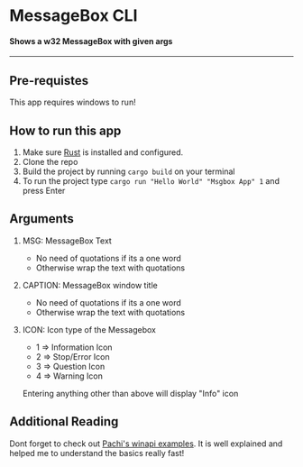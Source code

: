 # MessageBox CLI

#### Shows a w32 MessageBox with given args

-------

## Pre-requistes
This app requires windows to run!

## How to run this app

1. Make sure [Rust](https://www.rust-lang.org/tools/install) is installed and configured.
2. Clone the repo
3. Build the project by running ```cargo build``` on your terminal
4. To run the project type ```cargo run "Hello World" "Msgbox App" 1``` and press Enter

## Arguments

1. MSG: MessageBox Text
   - No need of quotations if its a one word
   - Otherwise wrap the text with quotations
2. CAPTION: MessageBox window title
   - No need of quotations if its a one word
   - Otherwise wrap the text with quotations
3. ICON: Icon type of the Messagebox
   - 1 => Information Icon
   - 2 => Stop/Error Icon
   - 3 => Question Icon
   - 4 => Warning Icon
   
   Entering anything other than above will display "Info" icon
   
## Additional Reading

Dont forget to check out [Pachi's winapi examples](https://github.com/pachi/rust_winapi_examples). It is well explained and helped me to understand the basics really fast!

